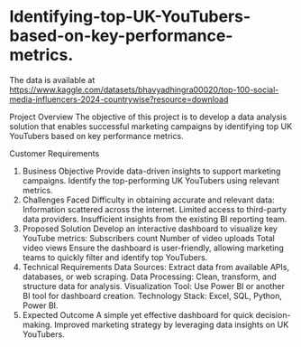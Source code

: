 # Identifying-top-UK-YouTubers-based-on-key-performance-metrics.
The data is available at https://www.kaggle.com/datasets/bhavyadhingra00020/top-100-social-media-influencers-2024-countrywise?resource=download

Project Overview
The objective of this project is to develop a data analysis solution that enables successful marketing campaigns by identifying top UK YouTubers based on key performance metrics.

Customer Requirements
1. Business Objective
Provide data-driven insights to support marketing campaigns.
Identify the top-performing UK YouTubers using relevant metrics.
2. Challenges Faced
Difficulty in obtaining accurate and relevant data:
Information scattered across the internet.
Limited access to third-party data providers.
Insufficient insights from the existing BI reporting team.
3. Proposed Solution
Develop an interactive dashboard to visualize key YouTube metrics:
Subscribers count
Number of video uploads
Total video views
Ensure the dashboard is user-friendly, allowing marketing teams to quickly filter and identify top YouTubers.
4. Technical Requirements
Data Sources: Extract data from available APIs, databases, or web scraping.
Data Processing: Clean, transform, and structure data for analysis.
Visualization Tool: Use Power BI or another BI tool for dashboard creation.
Technology Stack: Excel, SQL, Python, Power BI.
5. Expected Outcome
A simple yet effective dashboard for quick decision-making.
Improved marketing strategy by leveraging data insights on UK YouTubers.
